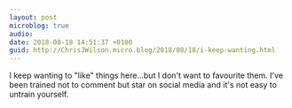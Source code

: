 ```yaml
---
layout: post
microblog: true
audio: 
date: 2018-08-18 14:51:37 +0100
guid: http://ChrisJWilson.micro.blog/2018/08/18/i-keep-wanting.html
---
```

I keep wanting to "like" things here...but I don't want to favourite them. I've been trained not to comment but star on social media and it's not easy to untrain yourself. 
